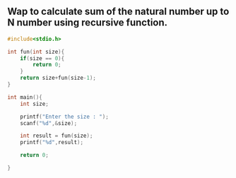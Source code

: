 ## Wap to calculate sum of the natural number up to N number using recursive function.

```c
#include<stdio.h>

int fun(int size){
    if(size == 0){
        return 0;
    }
    return size+fun(size-1);
}

int main(){
    int size; 

    printf("Enter the size : ");
    scanf("%d",&size);

    int result = fun(size);
    printf("%d",result);

    return 0;

}
```